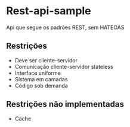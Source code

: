 # Rest-api-sample
Api que segue os padrões REST, sem HATEOAS

## Restrições
* Deve ser cliente-servidor
* Comunicação cliente-servidor stateless
* Interface uniforme
* Sistema em camadas
* Código sob demanda

## Restrições não implementadas
* Cache

